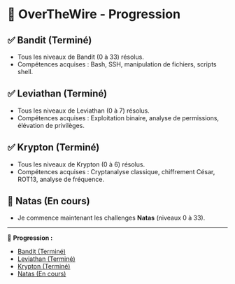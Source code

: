 # 🎯 OverTheWire - Progression

## ✅ Bandit (Terminé)
- Tous les niveaux de Bandit (0 à 33) résolus.
- Compétences acquises : Bash, SSH, manipulation de fichiers, scripts shell.

## ✅ Leviathan (Terminé)
- Tous les niveaux de Leviathan (0 à 7) résolus.
- Compétences acquises : Exploitation binaire, analyse de permissions, élévation de privilèges.

## ✅ Krypton (Terminé)
- Tous les niveaux de Krypton (0 à 6) résolus.
- Compétences acquises : Cryptanalyse classique, chiffrement César, ROT13, analyse de fréquence.

## 🔎 Natas (En cours)
- Je commence maintenant les challenges **Natas** (niveaux 0 à 33).

---

📌 **Progression :**  
- [Bandit (Terminé)](https://overthewire.org/wargames/bandit/)  
- [Leviathan (Terminé)](https://overthewire.org/wargames/leviathan/)  
- [Krypton (Terminé)](https://overthewire.org/wargames/krypton/)  
- [Natas (En cours)](https://overthewire.org/wargames/natas/)
